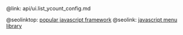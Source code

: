 @link: api/ui.list_ycount_config.md

@seolinktop: [popular javascript framework](https://webix.com)
@seolink: [javascript menu library](https://webix.com/widget/menu/)